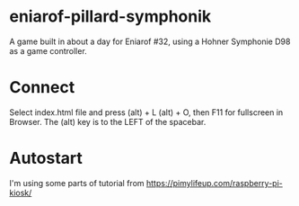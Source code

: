 # eniarof-pillard-symphonik
A game built in about a day for Eniarof #32, using a Hohner Symphonie D98 as a game controller.

# Connect
Select index.html file and press (alt) + L (alt) + O, then F11 for fullscreen in Browser. The (alt) key is to the LEFT of the spacebar. 

# Autostart
I'm using some parts of tutorial from https://pimylifeup.com/raspberry-pi-kiosk/
